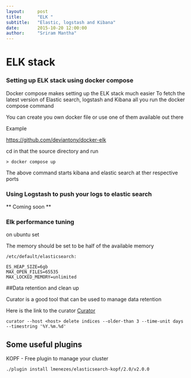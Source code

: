 ```yaml
---
layout:     post
title:      "ELK "
subtitle:   "Elastic, logstash and Kibana"
date:       2015-10-20 12:00:00
author:     "Sriram Mantha"
---
```


# ELK stack

### Setting up ELK stack using docker compose

Docker compose makes setting up the ELK stack much easier
To fetch the latest version of Elastic search, logstash and Kibana all you run the docker compose command

You can create you own docker file or use one of them available out there

Example

https://github.com/deviantony/docker-elk

cd in that the source directory and run 

```
> docker compose up 
```

The above command starts kibana and elastic search at ther respective ports


### Using Logstash to push your logs to elastic search
** Coming soon **


### Elk performance tuning


on ubuntu set

The memory should be set to be half of the available memory

```
/etc/default/elasticsearch:

ES_HEAP_SIZE=6gb   
MAX_OPEN_FILES=65535
MAX_LOCKED_MEMORY=unlimited
```


##Data retention and clean up

Curator is a good tool that can be used to manage data retention

Here is the link to the curator  [Curator](https://www.elastic.co/blog/curator-tending-your-time-series-indices)


```
curator --host <host> delete indices --older-than 3 --time-unit days    --timestring '%Y.%m.%d'
```

## Some useful plugins

KOPF - Free plugin to manage your cluster

```
./plugin install lmenezes/elasticsearch-kopf/2.0/v2.0.0
```
```

